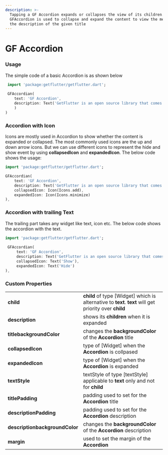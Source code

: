 ```yaml
---
description: >-
  Tapping a GF Accordion expands or collapses the view of its children.
  GFAccordion is used to collapse and expand the content to view the messages or
  the description of the given title
---
```


# GF Accordion

### Usage

The simple code of a basic Accordion is as shown below

```dart
 import 'package:getflutter/getflutter.dart';
 
 GFAccordian(
    text: 'GF Accordion',
    description: Text('GetFlutter is an open source library that comes with pre-build 1000+ UI components.'
    )
)
```

### Accordion with Icon

Icons are mostly used in Accordion to show whether  the content is expanded or collapsed. The most commonly used icons are the up and down arrow icons. But we can use different icons to represent the hide and show event by using **collapsedIcon** and **expandedIcon**. The below code shows the usage:

```dart
import 'package:getflutter/getflutter.dart';

GFAccordian(
    text: 'GF Accordion',
    description: Text('GetFlutter is an open source library that comes with pre-build 1000+ UI components.'),
    collapsedIcon: Icon(Icons.add),
    expandedIcon: Icon(Icons.minimize)
),
```

### Accordion with trailing Text

The trailing part takes any widget like text, icon etc. The below code shows the accordion with the text.

```dart
import 'package:getflutter/getflutter.dart';
 
 GFAccordian(
     text: 'GF Accordion',
     description: Text('GetFlutter is an open source library that comes with pre-build 1000+ UI components.'),
     collapsedIcon: Text('Show'),
     expandedIcon: Text('Hide')
),
```

### Custom Properties

|  |  |
| :--- | :--- |
| **child** | **child** of type \[Widget\] which is alternative to **text**. **text** will get priority over **child** |
| **description** | shows its **children** when it is expanded |
| **titlebackgroundColor** | changes the **backgroundColor** of the **Accordion** title |
| **collapsedIcon** | type of \[Widget\] when the **Accordion** is collpased |
| **expandedIcon** | type of \[Widget\] when the **Accordion** is expanded |
| **textStyle** | textStyle of type \[textStyle\] applicable to **text** only and not for **child** |
| **titlePadding** | padding used to set for the **Accordion** title |
| **descriptionPadding** | padding used to set for the **Accordion** description |
| **descriptionbackgroundColor** | changes the **backgroundColor** of the **Accordion** description |
| **margin** | used to set the margin of the **Accordion** |

